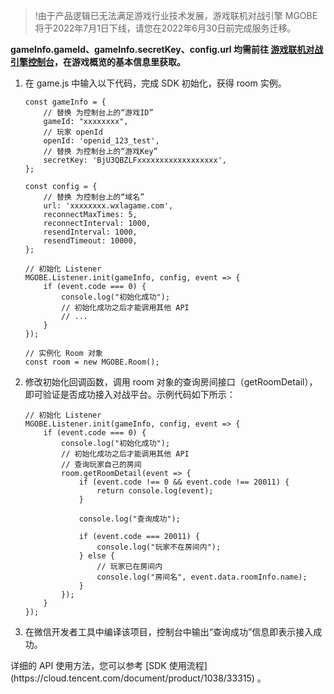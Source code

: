 >!由于产品逻辑已无法满足游戏行业技术发展，游戏联机对战引擎 MGOBE 将于2022年7月1日下线，请您在2022年6月30日前完成服务迁移。

**gameInfo.gameId、gameInfo.secretKey、config.url 均需前往 [游戏联机对战引擎控制台](https://console.cloud.tencent.com/mgobe)，在游戏概览的基本信息里获取。**



1. 在 game.js 中输入以下代码，完成 SDK 初始化，获得 room 实例。
	```
	const gameInfo = {
		// 替换 为控制台上的“游戏ID”
		gameId: "xxxxxxxx",
		// 玩家 openId
		openId: 'openid_123_test',
		// 替换 为控制台上的“游戏Key”
		secretKey: 'BjU3QBZLFxxxxxxxxxxxxxxxxxx',
	};

	const config = {
		// 替换 为控制台上的“域名”
		url: 'xxxxxxxx.wxlagame.com',
		reconnectMaxTimes: 5,
		reconnectInterval: 1000,
		resendInterval: 1000,
		resendTimeout: 10000,
	};

	// 初始化 Listener
	MGOBE.Listener.init(gameInfo, config, event => {
		if (event.code === 0) {
			console.log("初始化成功");
			// 初始化成功之后才能调用其他 API
			// ...
		}
	});

	// 实例化 Room 对象
	const room = new MGOBE.Room();
	```
2. 修改初始化回调函数，调用 room 对象的查询房间接口（getRoomDetail），即可验证是否成功接入对战平台。示例代码如下所示： 
	```
	// 初始化 Listener
	MGOBE.Listener.init(gameInfo, config, event => {
		if (event.code === 0) {
			console.log("初始化成功");
			// 初始化成功之后才能调用其他 API
			// 查询玩家自己的房间
			room.getRoomDetail(event => {
				if (event.code !== 0 && event.code !== 20011) {
					return console.log(event);
				}

				console.log("查询成功");

				if (event.code === 20011) {
					console.log("玩家不在房间内");
				} else {
					// 玩家已在房间内
					console.log("房间名", event.data.roomInfo.name);
				}
			});
		}
	});
	```
3. 在微信开发者工具中编译该项目，控制台中输出“查询成功”信息即表示接入成功。

<dx-alert infotype="explain" title="">
详细的 API 使用方法，您可以参考 [SDK 使用流程](https://cloud.tencent.com/document/product/1038/33315) 。
</dx-alert>


